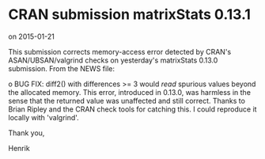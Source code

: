 # CRAN submission matrixStats 0.13.1
on 2015-01-21

This submission corrects memory-access error detected by CRAN's
ASAN/UBSAN/valgrind checks on yesterday's matrixStats 0.13.0
submission.  From the NEWS file:

o BUG FIX: diff2() with differences >= 3 would *read* spurious values
  beyond the allocated memory.  This error, introduced in 0.13.0, was
  harmless in the sense that the returned value was unaffected and still
  correct.  Thanks to Brian Ripley and the CRAN check tools for catching
  this.  I could reproduce it locally with 'valgrind'.

Thank you,

Henrik
